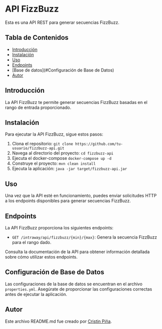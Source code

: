 # API FizzBuzz

Esta es una API REST para generar secuencias FizzBuzz.

## Tabla de Contenidos
- [Introducción](#introducción)
- [Instalación](#instalación)
- [Uso](#uso)
- [Endpoints](#endpoints)
- [Base de datos](#Configuración de Base de Datos)
- [Autor](#Autor)

## Introducción

La API FizzBuzz te permite generar secuencias FizzBuzz basadas en el rango de entrada proporcionado.

## Instalación

Para ejecutar la API FizzBuzz, sigue estos pasos:

1. Clona el repositorio: `git clone https://github.com/tu-usuario/fizzbuzz-api.git`
2. Navega al directorio del proyecto: `cd fizzbuzz-api`
3. Ejecuta el docker-compose `docker-compose up -d`
4. Construye el proyecto: `mvn clean install`
5. Ejecuta la aplicación: `java -jar target/fizzbuzz-api.jar`

## Uso

Una vez que la API esté en funcionamiento, puedes enviar solicitudes HTTP a los endpoints disponibles para generar secuencias FizzBuzz.

## Endpoints

La API FizzBuzz proporciona los siguientes endpoints:

- `GET /intraway/api/fizzbuzz/{min}/{max}`: Genera la secuencia FizzBuzz para el rango dado.

Consulta la documentación de la API para obtener información detallada sobre cómo utilizar estos endpoints.

## Configuración de Base de Datos

Las configuraciones de la base de datos se encuentran en el archivo `properties.yml`. Asegúrate de proporcionar las configuraciones correctas antes de ejecutar la aplicación.

## Autor

Este archivo README.md fue creado por [Cristin Piña](https://github.com/CristianEPT).